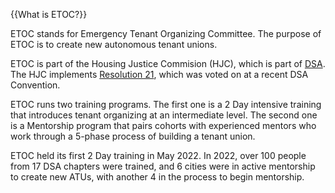 {{What is ETOC?}}

ETOC stands for Emergency Tenant Organizing Committee. The purpose of ETOC is to create new autonomous tenant unions.

ETOC is part of the Housing Justice Commision (HJC), which is part of [DSA](https://www.dsausa.org/). The HJC implements [Resolution 21](https://convention2021.dsausa.org/2021-dsa-convention-resolutions/#P1U), which was voted on at a recent DSA Convention.

ETOC runs two training programs. The first one is a 2 Day intensive training that introduces tenant organizing at an intermediate level. The second one is a Mentorship program that pairs cohorts with experienced mentors who work through a 5-phase process of building a tenant union.

ETOC held its first 2 Day training in May 2022. In 2022, over 100 people from 17 DSA chapters were trained, and 6 cities were in active mentorship to create new ATUs, with another 4 in the process to begin mentorship.